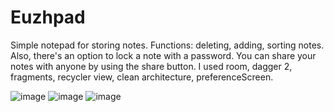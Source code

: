 # Euzhpad
Simple notepad for storing notes.
Functions: deleting, adding, sorting notes. Also, there's an option to lock a note with a password. 
You can share your notes with anyone by using the share button.
I used room, dagger 2, fragments, recycler view, clean architecture, preferenceScreen.

![image](https://user-images.githubusercontent.com/97818959/165723138-a075e4f8-3408-4166-ab37-e1c8b4f4872e.png)
![image](https://user-images.githubusercontent.com/97818959/165723195-ef034abf-4834-4fdb-87b1-5063dcc3e2fc.png)
![image](https://user-images.githubusercontent.com/97818959/165723532-7d06b252-177e-4408-935a-878cb041b164.png)

